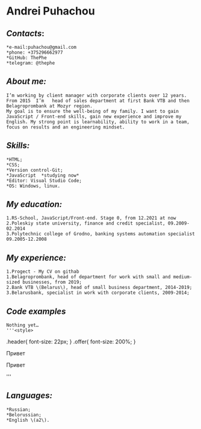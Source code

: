 # **Andrei Puhachou**


## *Contacts*:
    *e-mail:puhachou@gmail.com
    *phone: +375296662977
    *GitHub: ThePhe
    *telegram: @thephe


## *About me:*
    I’m working by client manager with corporate clients over 12 years. From 2015  I’m   head of sales department at first Bank VTB and then Belagroprombank at Mozyr region.
    My goal is to ensure the well-being of my family. I want to gain JavaScript / Front-end skills, gain new experience and improve my English. My strong point is learnability, ability to work in a team, focus on results and an engineering mindset.


## *Skills:*
    *HTML;
    *CSS;
    *Version control-Git;
    *JavaScript  *studying now*
    *Editor: Visual Studio Code;
    *OS: Windows, linux.


## *My education:*
    1.RS-School, JavaScript/Front-end. Stage 0, from 12.2021 at now
    2.Poleskiy state university, finance and credit specialist, 09.2009-02.2014
    3.Polytechnic college of Grodno, banking systems automation specialist 09.2005-12.2008

## *My experience:*
    1.Progect - My CV on githab
    1.Belagroprombank, head of department for work with small and medium-sized businesses, from 2019;
    2.Bank VTB \(Belarus\), head of small business department, 2014-2019;
    3.Belarusbank, specialist in work with corporate clients, 2009-2014;

## *Code examples*
    Nothing yet…
    '''<style>
  .header{
    font-size: 22px;
  }
  .offer{
    font-size: 200%;
  }
</style>

<div class="header">
Привет
<p class="offer"> Привет</p>
</div>
'''

## *Languages:*
    *Russian;
    *Belorussian;
    *English \(a2\).